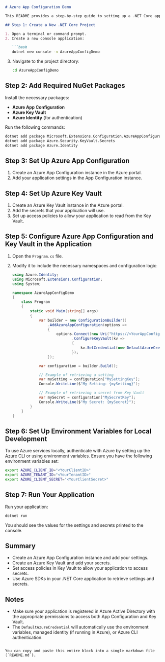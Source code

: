 ```markdown
# Azure App Configuration Demo

This README provides a step-by-step guide to setting up a .NET Core application that uses Azure App Configuration and Azure Key Vault.

## Step 1: Create a New .NET Core Project

1. Open a terminal or command prompt.
2. Create a new console application:

   ```bash
   dotnet new console -n AzureAppConfigDemo
   ```

3. Navigate to the project directory:

   ```bash
   cd AzureAppConfigDemo
   ```

## Step 2: Add Required NuGet Packages

Install the necessary packages:

- **Azure App Configuration**
- **Azure Key Vault**
- **Azure Identity** (for authentication)

Run the following commands:

```bash
dotnet add package Microsoft.Extensions.Configuration.AzureAppConfiguration
dotnet add package Azure.Security.KeyVault.Secrets
dotnet add package Azure.Identity
```

## Step 3: Set Up Azure App Configuration

1. Create an Azure App Configuration instance in the Azure portal.
2. Add your application settings in the App Configuration instance.

## Step 4: Set Up Azure Key Vault

1. Create an Azure Key Vault instance in the Azure portal.
2. Add the secrets that your application will use.
3. Set up access policies to allow your application to read from the Key Vault.

## Step 5: Configure Azure App Configuration and Key Vault in the Application

1. Open the `Program.cs` file.
2. Modify it to include the necessary namespaces and configuration logic:

   ```csharp
   using Azure.Identity;
   using Microsoft.Extensions.Configuration;
   using System;

   namespace AzureAppConfigDemo
   {
       class Program
       {
           static void Main(string[] args)
           {
               var builder = new ConfigurationBuilder()
                   .AddAzureAppConfiguration(options =>
                   {
                       options.Connect(new Uri("https://<YourAppConfigName>.azconfig.io"), new DefaultAzureCredential())
                              .ConfigureKeyVault(kv => 
                              {
                                  kv.SetCredential(new DefaultAzureCredential());
                              });
                   });

               var configuration = builder.Build();

               // Example of retrieving a setting
               var mySetting = configuration["MySettingKey"];
               Console.WriteLine($"My Setting: {mySetting}");

               // Example of retrieving a secret from Key Vault
               var mySecret = configuration["MySecretKey"];
               Console.WriteLine($"My Secret: {mySecret}");
           }
       }
   }
   ```

## Step 6: Set Up Environment Variables for Local Development

To use Azure services locally, authenticate with Azure by setting up the Azure CLI or using environment variables. Ensure you have the following environment variables set:

```bash
export AZURE_CLIENT_ID="<YourClientID>"
export AZURE_TENANT_ID="<YourTenantID>"
export AZURE_CLIENT_SECRET="<YourClientSecret>"
```

## Step 7: Run Your Application

Run your application:

```bash
dotnet run
```

You should see the values for the settings and secrets printed to the console.

## Summary

- Create an Azure App Configuration instance and add your settings.
- Create an Azure Key Vault and add your secrets.
- Set access policies in Key Vault to allow your application to access secrets.
- Use Azure SDKs in your .NET Core application to retrieve settings and secrets.

## Notes

- Make sure your application is registered in Azure Active Directory with the appropriate permissions to access both App Configuration and Key Vault.
- The `DefaultAzureCredential` will automatically use the environment variables, managed identity (if running in Azure), or Azure CLI authentication.
```

You can copy and paste this entire block into a single markdown file (`README.md`).